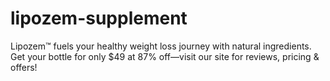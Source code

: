 # lipozem-supplement
Lipozem™ fuels your healthy weight loss journey with natural ingredients. Get your bottle for only $49 at 87% off—visit our site for reviews, pricing &amp; offers!
